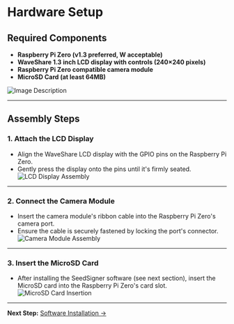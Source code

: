 # Hardware Setup

## Required Components
- **Raspberry Pi Zero (v1.3 preferred, W acceptable)**  
- **WaveShare 1.3 inch LCD display with controls (240×240 pixels)**  
- **Raspberry Pi Zero compatible camera module**  
- **MicroSD Card (at least 64MB)**  

![Image Description](../seedsigner-screenshots/en/filename.jpg)

---

## Assembly Steps
### 1. Attach the LCD Display
- Align the WaveShare LCD display with the GPIO pins on the Raspberry Pi Zero.  
- Gently press the display onto the pins until it's firmly seated.  
![LCD Display Assembly](../seedsigner-screenshots/en/lcd-display.jpg)  

---

### 2. Connect the Camera Module
- Insert the camera module's ribbon cable into the Raspberry Pi Zero's camera port.  
- Ensure the cable is securely fastened by locking the port's connector.  
![Camera Module Assembly](../seedsigner-screenshots/en/camera-module.jpg)  

---

### 3. Insert the MicroSD Card
- After installing the SeedSigner software (see next section), insert the MicroSD card into the Raspberry Pi Zero's card slot.  
![MicroSD Card Insertion](../seedsigner-screenshots/en/microsd-insertion.jpg)  

---

**Next Step:** [Software Installation →](./software_installation.md)

